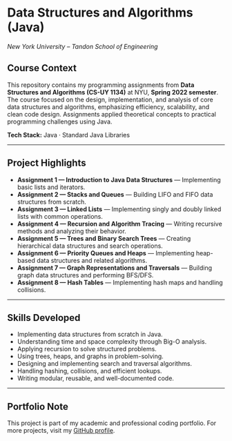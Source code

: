 # Data Structures and Algorithms (Java)

*New York University – Tandon School of Engineering*

## Course Context

This repository contains my programming assignments from **Data Structures and Algorithms (CS-UY 1134)** at NYU, **Spring 2022 semester**.
The course focused on the design, implementation, and analysis of core data structures and algorithms, emphasizing efficiency, scalability, and clean code design.
Assignments applied theoretical concepts to practical programming challenges using Java.

**Tech Stack:** Java · Standard Java Libraries

---

## Project Highlights

* **Assignment 1 — Introduction to Java Data Structures** — Implementing basic lists and iterators.
* **Assignment 2 — Stacks and Queues** — Building LIFO and FIFO data structures from scratch.
* **Assignment 3 — Linked Lists** — Implementing singly and doubly linked lists with common operations.
* **Assignment 4 — Recursion and Algorithm Tracing** — Writing recursive methods and analyzing their behavior.
* **Assignment 5 — Trees and Binary Search Trees** — Creating hierarchical data structures and search operations.
* **Assignment 6 — Priority Queues and Heaps** — Implementing heap-based data structures and related algorithms.
* **Assignment 7 — Graph Representations and Traversals** — Building graph data structures and performing BFS/DFS.
* **Assignment 8 — Hash Tables** — Implementing hash maps and handling collisions.

---

## Skills Developed

* Implementing data structures from scratch in Java.
* Understanding time and space complexity through Big-O analysis.
* Applying recursion to solve structured problems.
* Using trees, heaps, and graphs in problem-solving.
* Designing and implementing search and traversal algorithms.
* Handling hashing, collisions, and efficient lookups.
* Writing modular, reusable, and well-documented code.

---

## Portfolio Note

This project is part of my academic and professional coding portfolio.
For more projects, visit my [GitHub profile](https://github.com/brynja-schultz).
